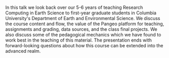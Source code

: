 In this talk we look back over our 5-6 years of teaching Research Computing in
Earth Science to first-year graduate students in Columbia University's
Department of Earth and Environmental Science. We discuss the course content and
flow, the value of the Pangeo platform for teaching, assignments and grading,
data sources, and the class final projects. We also discuss some of the
pedagogical mechanics which we have found to work best in the teaching of this
material. The presentation ends with forward-looking questions about how this
course can be extended into the advanced realm.

